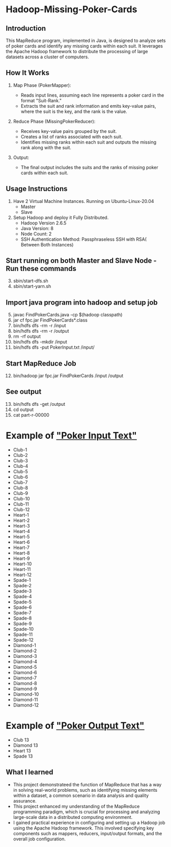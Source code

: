 # Hadoop-Missing-Poker-Cards

## Introduction 
This MapReduce program, implemented in Java, is designed to analyze sets of poker cards and identify any missing cards within each suit. It leverages the Apache Hadoop framework to distribute the processing of large datasets across a cluster of computers.

## How It Works
1. Map Phase (PokerMapper):

      * Reads input lines, assuming each line represents a poker card in the format "Suit-Rank."
      * Extracts the suit and rank information and emits key-value pairs, where the suit is the key, and the rank is the value.

2. Reduce Phase (MissingPokerReducer):
   
      * Receives key-value pairs grouped by the suit.
      * Creates a list of ranks associated with each suit.
      * Identifies missing ranks within each suit and outputs the missing rank along with the suit.
  
3. Output:

      * The final output includes the suits and the ranks of missing poker cards within each suit.

## Usage Instructions
1. Have 2 Virtual Machine Instances. Running on Ubuntu-Linux-20.04
    * Master
    * Slave
2. Setup Hadoop and deploy it Fully Distributed.
    * Hadoop Version 2.6.5
    * Java Version: 8
    * Node Count: 2
    * SSH Authentication Method: Passphraseless SSH with RSA( Between Both Instances)
## Start running on both Master and Slave Node - Run these commands
3. sbin/start-dfs.sh
4. sbin/start-yarn.sh
## Import java program into hadoop and setup job
5. javac FindPokerCards.java -cp $(hadoop classpath)
6. jar cf fpc.jar FindPokerCards*.class
7. bin/hdfs dfs -rm -r /input
8. bin/hdfs dfs -rm -r /output
9. rm -rf output
10. bin/hdfs dfs -mkdir /input
11. bin/hdfs dfs -put PokerInput.txt /input/
## Start MapReduce Job
12. bin/hadoop jar fpc.jar FindPokerCards /input /output
## See output
13.  bin/hdfs dfs -get /output
14.  cd output
15.  cat part-r-00000

# Example of ["Poker Input Text"](PokerInput.txt)

- Club-1  
- Club-2  
- Club-3  
- Club-4  
- Club-5  
- Club-6  
- Club-7  
- Club-8  
- Club-9  
- Club-10  
- Club-11  
- Club-12  
- Heart-1  
- Heart-2  
- Heart-3  
- Heart-4  
- Heart-5  
- Heart-6  
- Heart-7  
- Heart-8  
- Heart-9  
- Heart-10  
- Heart-11  
- Heart-12  
- Spade-1  
- Spade-2  
- Spade-3  
- Spade-4  
- Spade-5  
- Spade-6  
- Spade-7  
- Spade-8  
- Spade-9  
- Spade-10  
- Spade-11  
- Spade-12  
- Diamond-1  
- Diamond-2  
- Diamond-3  
- Diamond-4  
- Diamond-5  
- Diamond-6  
- Diamond-7  
- Diamond-8  
- Diamond-9  
- Diamond-10  
- Diamond-11  
- Diamond-12  

# Example of ["Poker Output Text"](PokerOutput.txt)

- Club    13
- Diamond 13
- Heart   13
- Spade   13
  
## What I learned
- This project demonstrateed the function of MapReduce that has a way in solving real-world problems, such as identifying missing elements within a dataset, a common scenario in data analysis and quality assurance.
- This project enhanced my understanding of the MapReduce programming paradigm, which is crucial for processing and analyzing large-scale data in a distributed computing environment.
- I gained practical experience in configuring and setting up a Hadoop job using the Apache Hadoop framework. This involved specifying key components such as mappers, reducers, input/output formats, and the overall job configuration.
